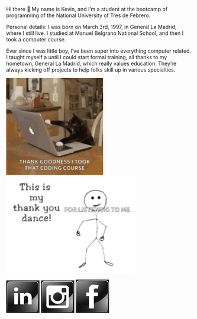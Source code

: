 Hi there 👋 My name is Kevin, and I’m a student at the bootcamp of programming of the National University of Tres de Febrero.

Personal details: I was born on March 3rd, 1997, in General La Madrid, where I still live. I studied at Manuel Belgrano National School, and then I took a computer course.

Ever since I was little boy, I’ve been super into everything computer related. I taught myself a until I could start formal training, all thanks to my hometown, General La Madrid, which really values education. They’re always kicking off projects to help folks skill up in various specialties.

<img src="/gif/kitten-cat.gif" width="262"/><img src="/gif/thank-you-thanks.gif" width="350"/>

  <a href="https://www.linkedin.com/in/kevin-bustos/">
  <img width="90" length="90" src="https://github.com/kevinbustosk2/kevinbustosk2/blob/main/image/Screenshot_2.png"></a>

  <a href="https://www.instagram.com/kevink2b2/">
  <img width="90" length="90" src="https://github.com/kevinbustosk2/kevinbustosk2/blob/main/image/Screenshot_1.png"></a>

  <a href="https://www.facebook.com/kevinbustosk">
  <img width="90" length="90" src="https://github.com/kevinbustosk2/kevinbustosk2/blob/main/image/Screenshot_3.png"></a>
 



